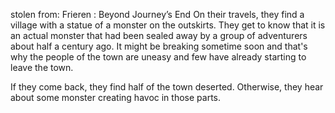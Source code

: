 stolen from:  Frieren : Beyond Journey’s End
On their travels, they find a village with a statue of a monster on the outskirts. They get to know that it is an actual monster that had been sealed away by a group of adventurers about half a century ago. It might be breaking sometime soon and that's why the people of the town are uneasy and few have already starting to leave the town.

If they come back, they find half of the town deserted.
Otherwise, they hear about some monster creating havoc in those parts.